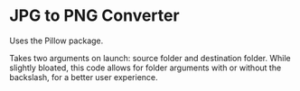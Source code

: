 # JPG to PNG Converter

Uses the Pillow package.

Takes two arguments on launch: source folder and destination folder. While slightly bloated, this code allows for folder
arguments with or without the backslash, for a better user experience.
